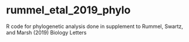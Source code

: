 # rummel_etal_2019_phylo
R code for phylogenetic analysis done in supplement to Rummel, Swartz, and Marsh (2019) Biology Letters
